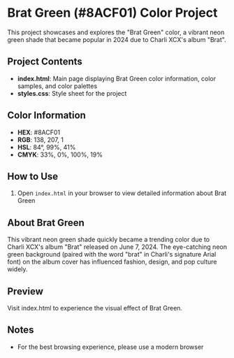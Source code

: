 # Brat Green (#8ACF01) Color Project

This project showcases and explores the "Brat Green" color, a vibrant neon green shade that became popular in 2024 due to Charli XCX's album "Brat".

## Project Contents

- **index.html**: Main page displaying Brat Green color information, color samples, and color palettes
- **styles.css**: Style sheet for the project

## Color Information

- **HEX**: #8ACF01
- **RGB**: 138, 207, 1
- **HSL**: 84°, 99%, 41%
- **CMYK**: 33%, 0%, 100%, 19%

## How to Use

1. Open `index.html` in your browser to view detailed information about Brat Green

## About Brat Green

This vibrant neon green shade quickly became a trending color due to Charli XCX's album "Brat" released on June 7, 2024. The eye-catching neon green background (paired with the word "brat" in Charli's signature Arial font) on the album cover has influenced fashion, design, and pop culture widely.

## Preview

Visit index.html to experience the visual effect of Brat Green.

## Notes

- For the best browsing experience, please use a modern browser 